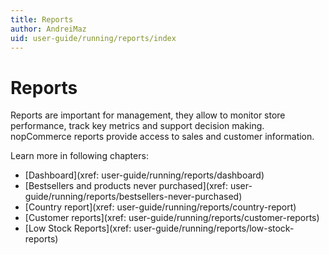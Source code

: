 ```yaml
---
title: Reports
author: AndreiMaz
uid: user-guide/running/reports/index
---
```

# Reports

Reports are important for management, they allow to monitor store performance, track key metrics and support decision making. nopCommerce reports provide access to sales and customer information.

Learn more in following chapters:

* [Dashboard](xref: user-guide/running/reports/dashboard)
* [Bestsellers and products never purchased](xref: user-guide/running/reports/bestsellers-never-purchased)
* [Country report](xref: user-guide/running/reports/country-report)
* [Customer reports](xref: user-guide/running/reports/customer-reports)
* [Low Stock Reports](xref: user-guide/running/reports/low-stock-reports)
